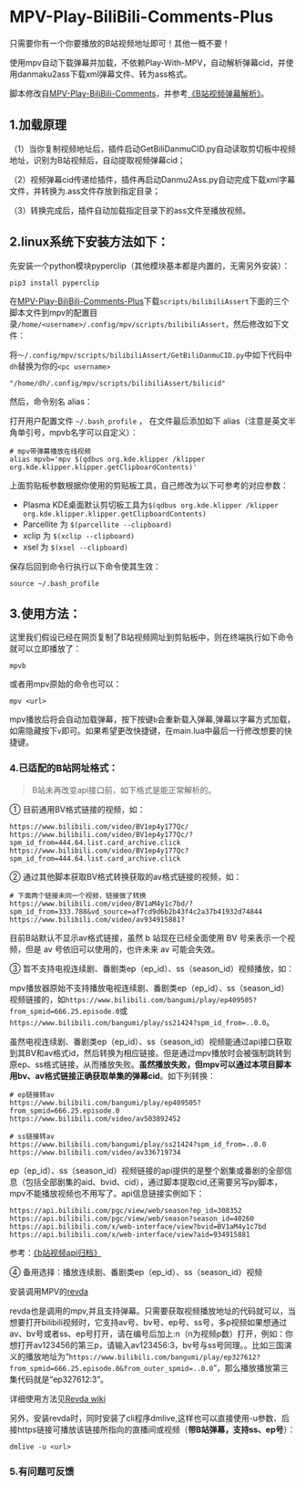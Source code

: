 # MPV-Play-BiliBili-Comments-Plus

只需要你有一个你要播放的B站视频地址即可！其他一概不要！

使用mpv自动下载弹幕并加载，不依赖Play-With-MPV，自动解析弹幕cid，并使用danmaku2ass下载xml弹幕文件、转为ass格式。

脚本修改自[MPV-Play-BiliBili-Comments](https://github.com/itKelis/MPV-Play-BiliBili-Comments)，并参考[《B站视频弹幕解析》](https://juejin.cn/post/7137928570080329741)。

## 1.加载原理

（1）当你复制视频地址后，插件启动GetBiliDanmuCID.py自动读取剪切板中视频地址，识别为B站视频后，自动提取视频弹幕cid；

（2）视频弹幕cid传递给插件，插件再启动Danmu2Ass.py自动完成下载xml字幕文件，并转换为.ass文件存放到指定目录；

（3）转换完成后，插件自动加载指定目录下的ass文件至播放视频。

## 2.linux系统下安装方法如下：

先安装一个python模块pyperclip（其他模块基本都是内置的，无需另外安装）：

`pip3 install pyperclip`

在[MPV-Play-BiliBili-Comments-Plus](https://github.com/Duter2016/MPV-Play-BiliBili-Comments-Plus)下载`scripts/bilibiliAssert`下面的三个脚本文件到mpv的配置目录`/home/<username>/.config/mpv/scripts/bilibiliAssert`，然后修改如下文件：

将`～/.config/mpv/scripts/bilibiliAssert/GetBiliDanmuCID.py`中如下代码中`dh`替换为你的`<pc username>`

`"/home/dh/.config/mpv/scripts/bilibiliAssert/bilicid"`

然后，命令别名 alias：

打开用户配置文件 `~/.bash_profile` ， 在文件最后添加如下 alias（注意是英文半角单引号，mpvb名字可以自定义）：

```
# mpv带弹幕播放在线视频
alias mpvb='mpv $(qdbus org.kde.klipper /klipper org.kde.klipper.klipper.getClipboardContents)'
```
上面剪贴板参数根据你使用的剪贴板工具，自己修改为以下可参考的对应参数：

* Plasma KDE桌面默认剪切板工具为`$(qdbus org.kde.klipper /klipper org.kde.klipper.klipper.getClipboardContents)`
* Parcellite 为 `$(parcellite --clipboard)`
* xclip 为 `$(xclip --clipboard)`
* xsel 为 `$(xsel --clipboard)`

保存后回到命令行执行以下命令使其生效：

`source ~/.bash_profile`

## 3.使用方法：

这里我们假设已经在网页复制了B站视频网址到剪贴板中，则在终端执行如下命令就可以立即播放了：

`mpvb`

或者用mpv原始的命令也可以：

`mpv <url>`

mpv播放后将会自动加载弹幕，按下按键`b`会重新载入弹幕,弹幕以字幕方式加载，如需隐藏按下`v`即可。如果希望更改快捷键，在main.lua中最后一行修改想要的快捷键。

### 4.已适配的B站网址格式：

> B站未再改变api接口前，如下格式是能正常解析的。

① 目前通用BV格式链接的视频，如：
```
https://www.bilibili.com/video/BV1ep4y177Qc/
https://www.bilibili.com/video/BV1ep4y177Qc/?spm_id_from=444.64.list.card_archive.click
https://www.bilibili.com/video/BV1ep4y177Qc?spm_id_from=444.64.list.card_archive.click
```
② 通过其他脚本获取BV格式转换获取的av格式链接的视频，如：
```
# 下面两个链接未同一个视频，链接做了转换
https://www.bilibili.com/video/BV1aM4y1c7bd/?spm_id_from=333.788&vd_source=af7cd9d6b2b43f4c2a37b41932d74844
https://www.bilibili.com/video/av934915881?
```
目前B站默认不显示av格式链接，虽然 b 站现在已经全面使用 BV 号来表示一个视频，但是 av 号依旧可以使用的，也许未来 av 可能会失效。

③ 暂不支持电视连续剧、番剧类ep（ep_id）、ss（season_id）视频播放，如：

mpv播放器原始不支持播放电视连续剧、番剧类ep（ep_id）、ss（season_id）视频链接的，如`https://www.bilibili.com/bangumi/play/ep409505?from_spmid=666.25.episode.0`或`https://www.bilibili.com/bangumi/play/ss21424?spm_id_from=..0.0`。

虽然电视连续剧、番剧类ep（ep_id）、ss（season_id）视频能通过api接口获取到其BV和av格式id，然后转换为相应链接。但是通过mpv播放时会被强制跳转到原ep、ss格式链接，从而播放失败。**虽然播放失败，但mpv可以通过本项目脚本用bv、av格式链接正确获取单集的弹幕cid**。如下列转换：

```
# ep链接转av
https://www.bilibili.com/bangumi/play/ep409505?from_spmid=666.25.episode.0
https://www.bilibili.com/video/av503892452

# ss链接转av
https://www.bilibili.com/bangumi/play/ss21424?spm_id_from=..0.0
https://www.bilibili.com/video/av336719734
```
ep（ep_id）、ss（season_id）视频链接的api提供的是整个剧集或番剧的全部信息（包括全部剧集的aid、bvid、cid），通过脚本提取cid,还需要另写py脚本，mpv不能播放视频也不用写了。api信息链接实例如下：
```
https://api.bilibili.com/pgc/view/web/season?ep_id=308352
https://api.bilibili.com/pgc/view/web/season?season_id=40260
https://api.bilibili.com/x/web-interface/view?bvid=BV1aM4y1c7bd
https://api.bilibili.com/x/web-interface/view?aid=934915881
```
参考：[《b站视频api归档》](https://www.hecady.com/b%E7%AB%99%E8%A7%86%E9%A2%91api%E5%BD%92%E6%A1%A3/)

④ 备用选择：播放连续剧、番剧类ep（ep_id）、ss（season_id）视频

安装调用MPV的[revda](https://github.com/THMonster/Revda)

revda也是调用的mpv,并且支持弹幕。只需要获取视频播放地址的代码就可以，当想要打开bilibili视频时，它支持av号、bv号、ep号、ss号，多p视频如果想通过av、bv号或者ss、ep号打开，请在编号后加上:n（n为视频p数）打开，例如：你想打开av123456的第三p，请输入av123456:3，bv号与ss号同理。。比如三国演义的播放地址为“`https://www.bilibili.com/bangumi/play/ep327612?from_spmid=666.25.episode.0&from_outer_spmid=..0.0`”，那么播放播放第三集代码就是“ep327612:3”。

详细使用方法见[Revda wiki](https://github.com/THMonster/Revda/wiki/1-%E5%9F%BA%E7%A1%80%E7%94%A8%E6%B3%95)

另外，安装revda时，同时安装了cli程序dmlive,这样也可以直接使用-u参数、后接https链接可播放该链接所指向的直播间或视频（**带B站弹幕，支持ss、ep号**）：

`dmlive -u <url>`

### 5.有问题可反馈

